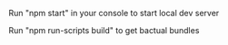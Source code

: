 Run "npm start" in your console to start local dev server

Run "npm run-scripts build" to get bactual bundles